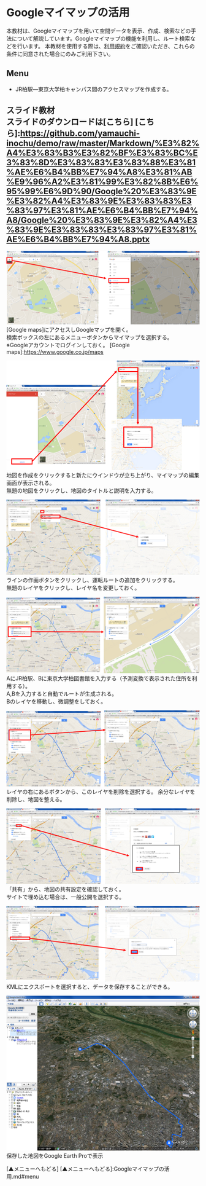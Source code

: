# Googleマイマップの活用
本教材は、Googleマイマップを用いて空間データを表示、作成、検索などの手法について解説しています。Googleマイマップの機能を利用し、ルート検索などを行います。
本教材を使用する際は、[利用規約]をご確認いただき、これらの条件に同意された場合にのみご利用下さい。

[利用規約]:https://github.com/yamauchi-inochu/demo/blob/master/利用規約.md
**Menu**  
--------
* JR柏駅―東京大学柏キャンパス間のアクセスマップを作成する。

**スライド教材**  
スライドのダウンロードは[こちら]
[こちら]:https://github.com/yamauchi-inochu/demo/raw/master/Markdown/%E3%82%A4%E3%83%B3%E3%82%BF%E3%83%BC%E3%83%8D%E3%83%83%E3%83%88%E3%81%AE%E6%B4%BB%E7%94%A8%E3%81%AB%E9%96%A2%E3%81%99%E3%82%8B%E6%95%99%E6%9D%90/Google%20%E3%83%9E%E3%82%A4%E3%83%9E%E3%83%83%E3%83%97%E3%81%AE%E6%B4%BB%E7%94%A8/Google%20%E3%83%9E%E3%82%A4%E3%83%9E%E3%83%83%E3%83%97%E3%81%AE%E6%B4%BB%E7%94%A8.pptx
--------

![Google](pic/pic_1.png)  
[Google maps]にアクセスしGoogleマップを開く。  
検索ボックスの左にあるメニューボタンからマイマップを選択する。  
※Googleアカウントでログインしておく。
[Google maps]:<https://www.google.co.jp/maps>

![Google](pic/pic_2.png)  
地図を作成をクリックすると新たにウインドウが立ち上がり、マイマップの編集画面が表示される。  
無題の地図をクリックし、地図のタイトルと説明を入力する。

![Google](pic/pic_3.png)  
ラインの作画ボタンをクリックし、運転ルートの追加をクリックする。  
無題のレイヤをクリックし、レイヤ名を変更しておく。

![Google](pic/pic_4.png)  
AにJR柏駅、Bに東京大学柏図書館を入力する（予測変換で表示された住所を利用する）。  
A,Bを入力すると自動でルートが生成される。  
Bのレイヤを移動し、微調整をしておく。  

![Google](pic/pic_5.png)  
レイヤの右にあるボタンから、このレイヤを削除を選択する。
余分なレイヤを削除し、地図を整える。

![Google](pic/pic_6.png)  
「共有」から、地図の共有設定を確認しておく。  
サイトで埋め込む場合は、一般公開を選択する。

![Google](pic/pic_7.png)  
KMLにエクスポートを選択すると、データを保存することができる。

![Google](pic/pic_8.png)  
保存した地図をGoogle Earth Proで表示

[▲メニューへもどる]
[▲メニューへもどる]:Googleマイマップの活用.md#menu
